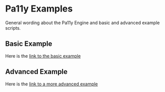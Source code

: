# Pa11y Examples
General wording about the Pa11y Engine and basic and advanced example scripts.

## Basic Example
Here is the [link to the basic example](https://github.com/akingkci/508-Test-Automation/tree/master/examples/pa11y)

## Advanced Example
Here is the [link to a more advanced example](https://github.com/akingkci/508-Test-Automation/tree/master/examples/pa11y/advanced)
